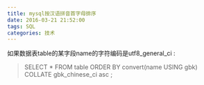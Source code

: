 ```yaml
---
title: mysql按汉语拼音首字母排序
date: 2016-03-21 21:52:00
tags: SQL
categories: 技术
---
```

  
如果数据表table的某字段name的字符编码是utf8_general_ci :

> SELECT * FROM table <bold>ORDER BY convert(name USING gbk) COLLATE gbk_chinese_ci asc</bold> ;

 
